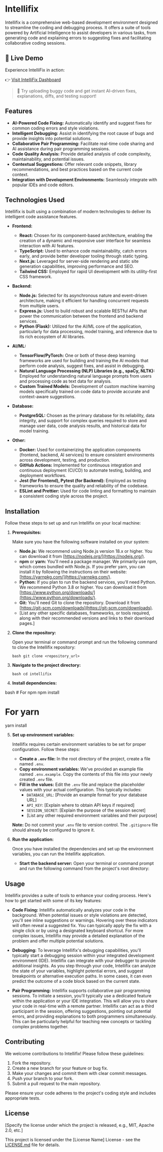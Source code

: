 
# Intellifix

Intellifix is a comprehensive web-based development environment designed to streamline the coding and debugging process. It offers a suite of tools powered by Artificial Intelligence to assist developers in various tasks, from generating code and explaining errors to suggesting fixes and facilitating collaborative coding sessions.

## 🚀 Live Demo

Experience IntelliFix in action:

👉 [Visit IntelliFix Dashboard](https://intelli-fix-ai-code-debugger-with-l.vercel.app/dashboard)

> 🧠 Try uploading buggy code and get instant AI-driven fixes, explanations, diffs, and testing support!


## Features

*   **AI-Powered Code Fixing:** Automatically identify and suggest fixes for common coding errors and style violations.
*   **Intelligent Debugging:** Assist in identifying the root cause of bugs and provide insights into potential solutions.
*   **Collaborative Pair Programming:** Facilitate real-time code sharing and AI assistance during pair programming sessions.
*   **Code Quality Analysis:** Provide detailed analysis of code complexity, maintainability, and potential issues.
*   **Contextual Suggestions:** Offer relevant code snippets, library recommendations, and best practices based on the current code context.
*   **Integration with Development Environments:** Seamlessly integrate with popular IDEs and code editors.

## Technologies Used

Intellifix is built using a combination of modern technologies to deliver its intelligent code assistance features.

*   **Frontend:**
    *   **React:** Chosen for its component-based architecture, enabling the creation of a dynamic and responsive user interface for seamless interaction with AI features.
    *   **TypeScript:** Used to enhance code maintainability, catch errors early, and provide better developer tooling through static typing.
    *   **Next.js:** Leveraged for server-side rendering and static site generation capabilities, improving performance and SEO.
    *   **Tailwind CSS:** Employed for rapid UI development with its utility-first CSS framework.

*   **Backend:**
    *   **Node.js:** Selected for its asynchronous nature and event-driven architecture, making it efficient for handling concurrent requests from multiple users.
    *   **Express.js:** Used to build robust and scalable RESTful APIs that power the communication between the frontend and backend services.
    *   **Python (Flask):** Utilized for the AI/ML core of the application, particularly for data processing, model training, and inference due to its rich ecosystem of AI libraries.

*   **AI/ML:**
    *   **TensorFlow/PyTorch:** One or both of these deep learning frameworks are used for building and training the AI models that perform code analysis, suggest fixes, and assist in debugging.
    *   **Natural Language Processing (NLP) Libraries (e.g., spaCy, NLTK):** Employed for understanding natural language prompts from users and processing code as text data for analysis.
    *   **Custom Trained Models:** Development of custom machine learning models specifically trained on code data to provide accurate and context-aware suggestions.

*   **Database:**
    *   **PostgreSQL:** Chosen as the primary database for its reliability, data integrity, and support for complex queries required to store and manage user data, code analysis results, and historical data for model training.

*   **Other:**
    *   **Docker:** Used for containerizing the application components (frontend, backend, AI services) to ensure consistent environments across development, testing, and production.
    *   **GitHub Actions:** Implemented for continuous integration and continuous deployment (CI/CD) to automate testing, building, and deployment workflows.
    *   **Jest (for Frontend), Pytest (for Backend):** Employed as testing frameworks to ensure the quality and reliability of the codebase.
    *   **ESLint and Prettier:** Used for code linting and formatting to maintain a consistent coding style across the project.


## Installation

Follow these steps to set up and run Intellifix on your local machine:

1.  **Prerequisites:**

    Make sure you have the following software installed on your system:

    *   **Node.js:** We recommend using Node.js version 18.x or higher. You can download it from [https://nodejs.org/](https://nodejs.org/).
    *   **npm** or **yarn:** You'll need a package manager. We primarily use npm, which comes bundled with Node.js. If you prefer yarn, you can install it by following the instructions on their website: [https://yarnpkg.com/](https://yarnpkg.com/).
    *   **Python:** If you plan to run the backend services, you'll need Python. We recommend Python 3.8 or higher. You can download it from [https://www.python.org/downloads/](https://www.python.org/downloads/).
    *   **Git:** You'll need Git to clone the repository. Download it from [https://git-scm.com/downloads](https://git-scm.com/downloads).
    *   [List any other specific databases, frameworks, or tools required, along with their recommended versions and links to their download pages.]


2.  **Clone the repository:**

    Open your terminal or command prompt and run the following command to clone the Intellifix repository:

        bash git clone <repository_url>

3.  **Navigate to the project directory:**


        bash cd intellifix

4.  **Install dependencies:**


bash # For npm npm install

# For yarn
yarn install


5.  **Set up environment variables:**

    Intellifix requires certain environment variables to be set for proper configuration. Follow these steps:

    *   **Create a `.env` file:** In the root directory of the project, create a file named `.env`.
    *   **Copy environment variables:** We've provided an example file named `.env.example`. Copy the contents of this file into your newly created `.env` file.
    *   **Fill in the values:** Edit the `.env` file and replace the placeholder values with your actual configuration. This typically includes:
        *   `DATABASE_URL`: [Provide an example format for your database URL]
        *   `API_KEY`: [Explain where to obtain API keys if required]
        *   `SESSION_SECRET`: [Explain the purpose of the session secret]
        *   [List any other required environment variables and their purpose]

    **Note:** Do not commit your `.env` file to version control. The `.gitignore` file should already be configured to ignore it.

6.  **Run the application:**

    Once you have installed the dependencies and set up the environment variables, you can run the Intellifix application.

    *   **Start the backend server:** Open your terminal or command prompt and run the following command from the project's root directory:

    


## Usage

Intellifix provides a suite of tools to enhance your coding process. Here's how to get started with some of its key features:

*   **Code Fixing:** Intellifix automatically analyzes your code in the background. When potential issues or style violations are detected, you'll see inline suggestions or warnings. Hovering over these indicators will often reveal a suggested fix. You can typically apply the fix with a single click or by using a designated keyboard shortcut. For more complex issues, Intellifix may provide a detailed explanation of the problem and offer multiple potential solutions.

*   **Debugging:** To leverage Intellifix's debugging capabilities, you'll typically start a debugging session within your integrated development environment (IDE). Intellifix can integrate with your debugger to provide additional insights. As you step through your code, Intellifix can analyze the state of your variables, highlight potential errors, and suggest breakpoints or alternative execution paths. In some cases, it can even predict the outcome of a code block based on the current state.

*   **Pair Programming:** Intellifix supports collaborative pair programming sessions. To initiate a session, you'll typically use a dedicated feature within the application or your IDE integration. This will allow you to share your code in real-time with a remote partner. Intellifix can act as a third participant in the session, offering suggestions, pointing out potential errors, and providing explanations to both programmers simultaneously. This can be particularly helpful for teaching new concepts or tackling complex problems together.

## Contributing

We welcome contributions to Intellifix! Please follow these guidelines:

1.  Fork the repository.
2.  Create a new branch for your feature or bug fix.
3.  Make your changes and commit them with clear commit messages.
4.  Push your branch to your fork.
5.  Submit a pull request to the main repository.

Please ensure your code adheres to the project's coding style and includes appropriate tests.

## License

[Specify the license under which the project is released, e.g., MIT, Apache 2.0, etc.]

This project is licensed under the [License Name] License - see the [LICENSE.md](LICENSE.md) file for details.
